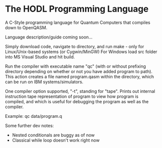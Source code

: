 # The HODL Programming Language

A C-Style programming language for Quantum Computers that compiles down to OpenQASM.

Language description/guide coming soon...

Simply download code, navigate to directory, and run make - only for Linux/Unix-based systems (or Cygwin/MinGW) For Windows load src folder into MS Visual Studio and hit build.

Run the compiler with executable name "qc" (with or without prefixing directory depending on whether or not you have added program to path). This action creates a file named program.qasm within the directory, which can be run on IBM systems/simulators.

One compiler option supported, "-t", standing for "tape". Prints out internal instruction tape representation of program to view how program is compiled, and which is useful for debugging the program as well as the compiler.

Example: qc data/program.q

Some further dev notes:

- Nested conditionals are buggy as of now
- Classical while loop doesn't work right now
